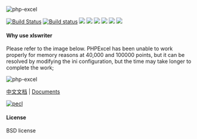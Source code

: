 ![php-excel](https://github.com/viest/php-excel-writer/blob/master/resource/logo.png)

[![Build Status](https://travis-ci.org/viest/php-ext-excel-export.svg?branch=master)](https://travis-ci.org/viest/php-ext-excel-export)
[![Build status](https://ci.appveyor.com/api/projects/status/w4cfjo9e4gsrs6rn/branch/master?svg=true)](https://ci.appveyor.com/project/viest/php-ext-excel-export/branch/master)
[![](https://img.shields.io/github/release/viest/php-ext-excel-export.svg)](https://github.com/viest/php-ext-excel-export)
[![](https://img.shields.io/badge/PHP-%3E%3D%207.0-brightgreen.svg)](https://github.com/viest/php-ext-excel-export)
[![](https://img.shields.io/github/contributors/viest/php-ext-excel-export.svg)](https://github.com/viest/php-ext-excel-export)
[![](https://img.shields.io/badge/platform-macos%20%7C%20linux%20%7C%20windows-brightgreen.svg)](https://github.com/viest/php-ext-excel-export)
[![](https://img.shields.io/badge/license-BSD-green.svg)](https://github.com/viest/php-ext-excel-export)
[![](https://img.shields.io/github/issues/viest/php-ext-excel-export.svg)](https://github.com/viest/php-ext-excel-export)

#### Why use xlswriter

Please refer to the image below. PHPExcel has been unable to work properly for memory reasons at 40,000 and 100000 points, but it can be resolved by modifying the ini configuration, but the time may take longer to complete the work;

![php-excel](https://github.com/viest/php-excel-writer/blob/master/resource/performance_comparison.png)

[中文文档](https://github.com/viest/php-ext-excel-export/blob/master/README_zh.md) | [Documents](https://github.com/viest/php-ext-excel-export/wiki)

[![pecl](https://github.com/viest/php-excel-writer/blob/master/resource/pecl.png)](https://pecl.php.net/package/xlswriter)

#### License

BSD license
